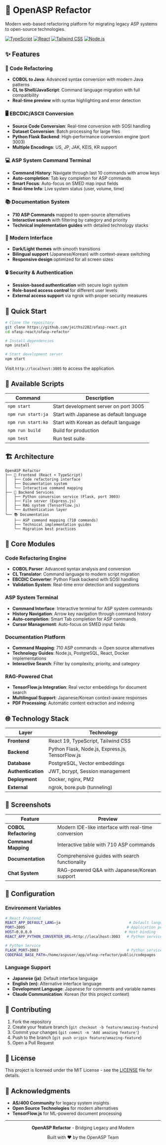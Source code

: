 # 🚀 OpenASP Refactor

Modern web-based refactoring platform for migrating legacy ASP systems to open-source technologies.

[![TypeScript](https://img.shields.io/badge/TypeScript-007ACC?style=flat&logo=typescript&logoColor=white)](https://www.typescriptlang.org/)
[![React](https://img.shields.io/badge/React-20232A?style=flat&logo=react&logoColor=61DAFB)](https://reactjs.org/)
[![Tailwind CSS](https://img.shields.io/badge/Tailwind_CSS-38B2AC?style=flat&logo=tailwind-css&logoColor=white)](https://tailwindcss.com/)
[![Node.js](https://img.shields.io/badge/Node.js-43853D?style=flat&logo=node.js&logoColor=white)](https://nodejs.org/)

## ✨ Features

### 🔄 **Code Refactoring**
- **COBOL to Java**: Advanced syntax conversion with modern Java patterns
- **CL to Shell/JavaScript**: Command language migration with full compatibility
- **Real-time preview** with syntax highlighting and error detection

### 🖥️ **EBCDIC/ASCII Conversion**
- **Source Code Conversion**: Real-time conversion with SOSI handling
- **Dataset Conversion**: Batch processing for large files
- **Python Flask Backend**: High-performance conversion engine (port 3003)
- **Multiple Encodings**: US, JP, JAK, KEIS, KR support

### 💻 **ASP System Command Terminal**
- **Command History**: Navigate through last 10 commands with arrow keys
- **Auto-completion**: Tab key completion for ASP commands
- **Smart Focus**: Auto-focus on SMED map input fields
- **Real-time Info**: Live system status (user, volume, time)

### 📚 **Documentation System**
- **710 ASP Commands** mapped to open-source alternatives
- **Interactive search** with filtering by category and priority
- **Technical implementation guides** with detailed technology stacks

### 🎨 **Modern Interface**
- **Dark/Light themes** with smooth transitions
- **Bilingual support** (Japanese/Korean) with context-aware switching
- **Responsive design** optimized for all screen sizes

### 🔒 **Security & Authentication**
- **Session-based authentication** with secure login system
- **Role-based access control** for different user levels
- **External access support** via ngrok with proper security measures

## 🚀 Quick Start

```bash
# Clone the repository
git clone https://github.com/jeiths2202/ofasp-react.git
cd ofasp-react/ofasp-refactor

# Install dependencies
npm install

# Start development server
npm start
```

Visit `http://localhost:3005` to access the application.

## 📖 Available Scripts

| Command | Description |
|---------|-------------|
| `npm start` | Start development server on port 3005 |
| `npm run start:ja` | Start with Japanese as default language |
| `npm run start:ko` | Start with Korean as default language |
| `npm run build` | Build for production |
| `npm test` | Run test suite |

## 🏗️ Architecture

```
OpenASP Refactor
├── 🎨 Frontend (React + TypeScript)
│   ├── Code refactoring interface
│   ├── Documentation system
│   └── Interactive command mapping
├── 🔧 Backend Services
│   ├── Python conversion service (Flask, port 3003)
│   ├── File server (Express.js)
│   ├── RAG system (TensorFlow.js)
│   └── Authentication layer
└── 📚 Documentation
    ├── ASP command mapping (710 commands)
    ├── Technical implementation guides
    └── Migration best practices
```

## 🎯 Core Modules

### Code Refactoring Engine
- **COBOL Parser**: Advanced syntax analysis and conversion
- **CL Translator**: Command language to modern script migration
- **EBCDIC Converter**: Python Flask backend with SOSI handling
- **Validation System**: Real-time error detection and suggestions

### ASP System Terminal
- **Command Interface**: Interactive terminal for ASP system commands
- **History Navigation**: Arrow key navigation through command history
- **Auto-completion**: Smart Tab completion for ASP commands
- **Cursor Management**: Auto-focus on SMED input fields

### Documentation Platform
- **Command Mapping**: 710 ASP commands → Open source alternatives
- **Technology Guides**: Node.js, PostgreSQL, React, Docker implementations
- **Interactive Search**: Filter by complexity, priority, and category

### RAG-Powered Chat
- **TensorFlow.js Integration**: Real vector embeddings for document search
- **Multilingual Support**: Japanese/Korean context-aware responses
- **PDF Processing**: Automatic content extraction and indexing

## 🌐 Technology Stack

| Layer | Technology |
|-------|------------|
| **Frontend** | React 19, TypeScript, Tailwind CSS |
| **Backend** | Python Flask, Node.js, Express.js, TensorFlow.js |
| **Database** | PostgreSQL, Vector embeddings |
| **Authentication** | JWT, bcrypt, Session management |
| **Deployment** | Docker, nginx, PM2 |
| **External** | ngrok, bore.pub (tunneling) |

## 📱 Screenshots

| Feature | Preview |
|---------|---------|
| **COBOL Refactoring** | Modern IDE-like interface with real-time conversion |
| **Command Mapping** | Interactive table with 710 ASP commands |
| **Documentation** | Comprehensive guides with search functionality |
| **Chat System** | RAG-powered Q&A with Japanese/Korean support |

## 🔧 Configuration

### Environment Variables
```bash
# React Frontend
REACT_APP_DEFAULT_LANG=ja                               # Default language (ja/ko)
PORT=3005                                              # Application port
HOST=0.0.0.0                                          # Host binding
REACT_APP_PYTHON_CONVERTER_URL=http://localhost:3003   # Python service URL

# Python Service
FLASK_PORT=3003                                        # Python service port
CODEPAGE_BASE_PATH=/home/aspuser/app/ofasp-refactor/public/codepages
```

### Language Support
- **Japanese (ja)**: Default interface language
- **English (en)**: Alternative interface language  
- **Development Language**: Japanese for comments and variable names
- **Claude Communication**: Korean (for this project context)

## 🤝 Contributing

1. Fork the repository
2. Create your feature branch (`git checkout -b feature/amazing-feature`)
3. Commit your changes (`git commit -m 'Add amazing feature'`)
4. Push to the branch (`git push origin feature/amazing-feature`)
5. Open a Pull Request

## 📄 License

This project is licensed under the MIT License - see the [LICENSE](LICENSE) file for details.

## 🙏 Acknowledgments

- **AS/400 Community** for legacy system insights
- **Open Source Technologies** for modern alternatives
- **TensorFlow.js** for ML-powered document processing

---

<div align="center">

**OpenASP Refactor** - Bridging Legacy and Modern

Built with ❤️ by the OpenASP Team

</div>